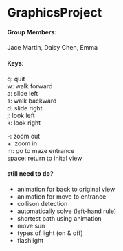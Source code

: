 # GraphicsProject

#### Group Members:
Jace Martin, Daisy Chen, Emma

#### Keys:
q: quit\
w: walk forward\
a: slide left\
s: walk backward\
d: slide right\
j: look left\
k: look right

-: zoom out\
+: zoom in\
m: go to maze entrance\
space: return to inital view

#### still need to do?
- animation for back to original view
- animation for move to entrance
- collison detection
- automatically solve (left-hand rule)
- shortest path using animation
- move sun
- types of light (on & off)
- flashlight
